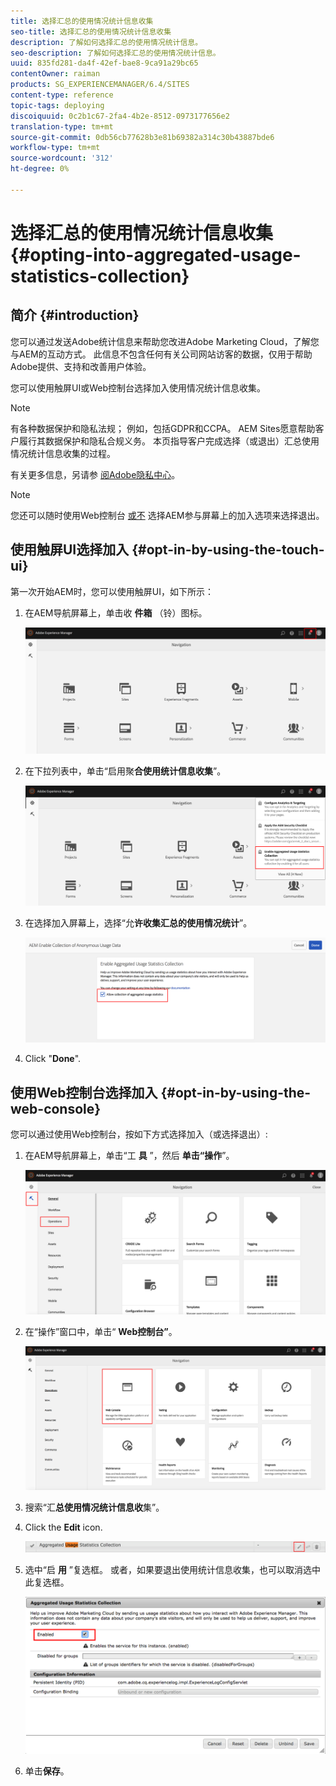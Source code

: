 ```yaml
---
title: 选择汇总的使用情况统计信息收集
seo-title: 选择汇总的使用情况统计信息收集
description: 了解如何选择汇总的使用情况统计信息。
seo-description: 了解如何选择汇总的使用情况统计信息。
uuid: 835fd281-da4f-42ef-bae8-9ca91a29bc65
contentOwner: raiman
products: SG_EXPERIENCEMANAGER/6.4/SITES
content-type: reference
topic-tags: deploying
discoiquuid: 0c2b1c67-2fa4-4b2e-8512-0973177656e2
translation-type: tm+mt
source-git-commit: 0db56cb77628b3e81b69382a314c30b43887bde6
workflow-type: tm+mt
source-wordcount: '312'
ht-degree: 0%

---
```



# 选择汇总的使用情况统计信息收集{#opting-into-aggregated-usage-statistics-collection}

## 简介 {#introduction}

您可以通过发送Adobe统计信息来帮助您改进Adobe Marketing Cloud，了解您与AEM的互动方式。 此信息不包含任何有关公司网站访客的数据，仅用于帮助Adobe提供、支持和改善用户体验。

您可以使用触屏UI或Web控制台选择加入使用情况统计信息收集。

>[!NOTE]
>
>有各种数据保护和隐私法规； 例如，包括GDPR和CCPA。 AEM Sites愿意帮助客户履行其数据保护和隐私合规义务。 本页指导客户完成选择（或退出）汇总使用情况统计信息收集的过程。
>
>有关更多信息，另请参 [阅Adobe隐私中心](https://www.adobe.com/privacy.html)。

>[!NOTE]
>
>您还可以随时使用Web控制台 [或不](/help/sites-deploying/opt-in-aggregated-usage-statistics.md#opt-in-by-using-the-web-console) 选择AEM参与屏幕上的加入选项来选择退出。

## 使用触屏UI选择加入 {#opt-in-by-using-the-touch-ui}

第一次开始AEM时，您可以使用触屏UI，如下所示：

1. 在AEM导航屏幕上，单击收 **件箱** （铃）图标。

   ![usage_statistics导航屏幕](assets/usage_statisticsnavigationscreen.png)

1. 在下拉列表中，单击“启用聚&#x200B;**合使用统计信息收集**”。

   ![usage_statisticsnavigationscreen2](assets/usage_statisticsnavigationscreen2.png)

1. 在选择加入屏幕上，选择“允&#x200B;**许收集汇总的使用情况统计**”。

   ![usage_statisticssopt_inscreen](assets/usage_statisticsopt-inscreen.png)

1. Click &quot;**Done**&quot;.

## 使用Web控制台选择加入 {#opt-in-by-using-the-web-console}

您可以通过使用Web控制台，按如下方式选择加入（或选择退出）:

1. 在AEM导航屏幕上，单击“工 **具** ”，然后 **单击“操作**”。

   ![usage_statisticssopsashboard](assets/usage_statisticsopsdashboard.png)

1. 在“操作”窗口中，单击“ **Web控制台”**。

   ![usage_statisticswebconsole](assets/usage_statisticswebconsole.png)

1. 搜索“汇&#x200B;**总使用情况统计信息收**&#x200B;集”。
1. Click the **Edit** icon.

   ![usage_statistics集合编辑](assets/usage_statisticscollectionedit.png)

1. 选中“启 **用** ”复选框。 或者，如果要退出使用统计信息收集，也可以取消选中此复选框。

   ![usage_statisticsselect](assets/usage_statisticsselect.png)

1. 单击&#x200B;**保存**。

